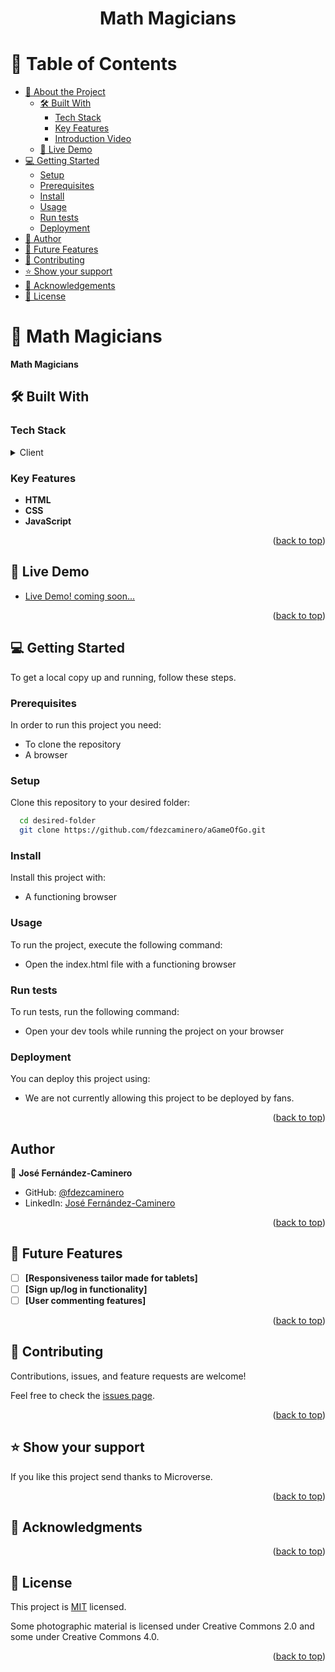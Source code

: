 <div align="center">
  <h1><b>Math Magicians</b></h1>
</div>

# 📗 Table of Contents

- [📖 About the Project](#about-project)
  - [🛠 Built With](#built-with)
    - [Tech Stack](#tech-stack)
    - [Key Features](#key-features)
    - [Introduction Video](#Video)
  - [🚀 Live Demo](#live-demo)
- [💻 Getting Started](#getting-started)
  - [Setup](#setup)
  - [Prerequisites](#prerequisites)
  - [Install](#install)
  - [Usage](#usage)
  - [Run tests](#run-tests)
  - [Deployment](#deployment)
- [👥 Author](#author)
- [🔭 Future Features](#future-features)
- [🤝 Contributing](#contributing)
- [⭐️ Show your support](#support)
- [🙏 Acknowledgements](#acknowledgements)
- [📝 License](#license)

# 📖 Math Magicians <a name="about-project"></a>

**Math Magicians**

## 🛠 Built With <a name="built-with"></a>

### Tech Stack <a name="tech-stack"></a>

<details>
  <summary>Client</summary>
  <ul>
    <li>HTML</li>
    <li>CSS</li>
    <li>Git</li>
    <li>JavaScript</li>
  </ul>
</details>

### Key Features <a name="key-features"></a>

- **HTML**
- **CSS**
- **JavaScript**

<p align="right">(<a href="#readme-top">back to top</a>)</p>

## 🚀 Live Demo <a name="live-demo"></a>

- [Live Demo! coming soon...]()

<p align="right">(<a href="#readme-top">back to top</a>)</p>

## 💻 Getting Started <a name="getting-started"></a>

To get a local copy up and running, follow these steps.

### Prerequisites

In order to run this project you need:

* To clone the repository
* A browser

### Setup

Clone this repository to your desired folder:

```sh
  cd desired-folder
  git clone https://github.com/fdezcaminero/aGameOfGo.git
```

### Install

Install this project with:

* A functioning browser

### Usage

To run the project, execute the following command:

* Open the index.html file with a functioning browser

### Run tests

To run tests, run the following command:

* Open your dev tools while running the project on your browser

### Deployment

You can deploy this project using:

* We are not currently allowing this project to be deployed by fans.

<p align="right">(<a href="#readme-top">back to top</a>)</p>

## Author

👤 **José Fernández-Caminero**

- GitHub: [@fdezcaminero](https://github.com/fdezcaminero)
- LinkedIn: [José Fernández-Caminero](https://www.linkedin.com/in/fdezcaminero/)

<p align="right">(<a href="#readme-top">back to top</a>)</p>

## 🔭 Future Features <a name="future-features"></a>

- [ ] **[Responsiveness tailor made for tablets]**
- [ ] **[Sign up/log in functionality]**
- [ ] **[User commenting features]**

<p align="right">(<a href="#readme-top">back to top</a>)</p>

## 🤝 Contributing <a name="contributing"></a>

Contributions, issues, and feature requests are welcome!

Feel free to check the [issues page](../../issues/).

<p align="right">(<a href="#readme-top">back to top</a>)</p>

## ⭐️ Show your support <a name="support"></a>

If you like this project send thanks to Microverse.

<p align="right">(<a href="#readme-top">back to top</a>)</p>

## 🙏 Acknowledgments <a name="acknowledgements"></a>

<p align="right">(<a href="#readme-top">back to top</a>)</p>

## 📝 License <a name="license"></a>

This project is [MIT](./MIT.md) licensed.

Some photographic material is licensed under Creative Commons 2.0 and some under Creative Commons 4.0.

<p align="right">(<a href="#readme-top">back to top</a>)</p>

